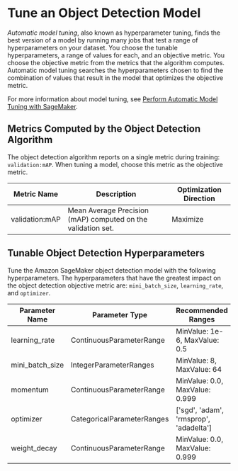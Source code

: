 # Tune an Object Detection Model<a name="object-detection-tuning"></a>

*Automatic model tuning*, also known as hyperparameter tuning, finds the best version of a model by running many jobs that test a range of hyperparameters on your dataset\. You choose the tunable hyperparameters, a range of values for each, and an objective metric\. You choose the objective metric from the metrics that the algorithm computes\. Automatic model tuning searches the hyperparameters chosen to find the combination of values that result in the model that optimizes the objective metric\.

For more information about model tuning, see [Perform Automatic Model Tuning with SageMaker](automatic-model-tuning.md)\.

## Metrics Computed by the Object Detection Algorithm<a name="object-detection-metrics"></a>

The object detection algorithm reports on a single metric during training: `validation:mAP`\. When tuning a model, choose this metric as the objective metric\.


| Metric Name | Description | Optimization Direction | 
| --- | --- | --- | 
| validation:mAP |  Mean Average Precision \(mAP\) computed on the validation set\.  |  Maximize  | 



## Tunable Object Detection Hyperparameters<a name="object-detection-tunable-hyperparameters"></a>

Tune the Amazon SageMaker object detection model with the following hyperparameters\. The hyperparameters that have the greatest impact on the object detection objective metric are: `mini_batch_size`, `learning_rate`, and `optimizer`\.


| Parameter Name | Parameter Type | Recommended Ranges | 
| --- | --- | --- | 
| learning\_rate |  ContinuousParameterRange  |  MinValue: 1e\-6, MaxValue: 0\.5  | 
| mini\_batch\_size |  IntegerParameterRanges  |  MinValue: 8, MaxValue: 64  | 
| momentum |  ContinuousParameterRange  |  MinValue: 0\.0, MaxValue: 0\.999  | 
| optimizer |  CategoricalParameterRanges  |  \['sgd', 'adam', 'rmsprop', 'adadelta'\]  | 
| weight\_decay |  ContinuousParameterRange  |  MinValue: 0\.0, MaxValue: 0\.999  | 